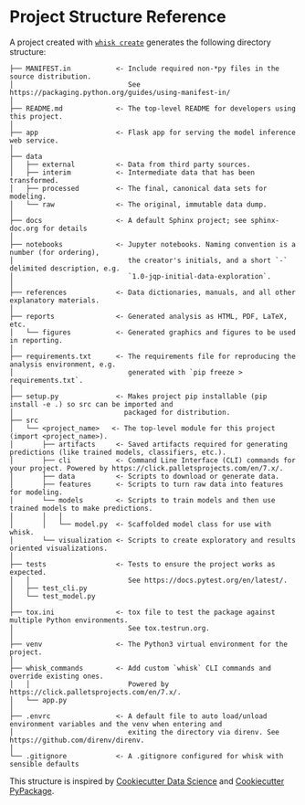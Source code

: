 # Project Structure Reference

A project created with [`whisk create`](cli_reference.html#whisk-create) generates the following directory structure:
<!-- Generate this with:
 tree whisk/template/\{\{\ cookiecutter.repo_name\ \}\}/
-->

    ├── MANIFEST.in           <- Include required non-*py files in the source distribution.
    │                            See https://packaging.python.org/guides/using-manifest-in/
    │
    ├── README.md             <- The top-level README for developers using this project.
    │
    ├── app                   <- Flask app for serving the model inference web service.
    │
    ├── data
    │   ├── external          <- Data from third party sources.
    │   ├── interim           <- Intermediate data that has been transformed.
    │   ├── processed         <- The final, canonical data sets for modeling.
    │   └── raw               <- The original, immutable data dump.
    │
    ├── docs                  <- A default Sphinx project; see sphinx-doc.org for details
    │
    ├── notebooks             <- Jupyter notebooks. Naming convention is a number (for ordering),
    │                            the creator's initials, and a short `-` delimited description, e.g.
    │                            `1.0-jqp-initial-data-exploration`.             
    │
    ├── references            <- Data dictionaries, manuals, and all other explanatory materials.
    │
    ├── reports               <- Generated analysis as HTML, PDF, LaTeX, etc.
    │   └── figures           <- Generated graphics and figures to be used in reporting.
    │
    ├── requirements.txt      <- The requirements file for reproducing the analysis environment, e.g.
    │                            generated with `pip freeze > requirements.txt`.
    │
    ├── setup.py              <- Makes project pip installable (pip install -e .) so src can be imported and
    │                           packaged for distribution.
    ├── src
    │   └── <project_name>   <- The top-level module for this project (import <project_name>).
    │       ├── artifacts     <- Saved artifacts required for generating predictions (like trained models, classifiers, etc.).
    │       ├── cli           <- Command Line Interface (CLI) commands for your project. Powered by https://click.palletsprojects.com/en/7.x/.
    │       ├── data          <- Scripts to download or generate data.
    │       ├── features      <- Scripts to turn raw data into features for modeling.
    │       └── models        <- Scripts to train models and then use trained models to make predictions.
    │       │   │              
    │       │   └── model.py  <- Scaffolded model class for use with whisk.
    │       └── visualization <- Scripts to create exploratory and results oriented visualizations.
    │
    ├── tests                 <- Tests to ensure the project works as expected.
    │   │                        See https://docs.pytest.org/en/latest/.
    │   ├── test_cli.py
    │   └── test_model.py
    │
    ├── tox.ini               <- tox file to test the package against multiple Python environments.
    │                            See tox.testrun.org.
    │
    ├── venv                  <- The Python3 virtual environment for the project.
    │
    ├── whisk_commands        <- Add custom `whisk` CLI commands and override existing ones.
    │   │                        Powered by https://click.palletsprojects.com/en/7.x/.
    │   └── app.py
    │
    ├── .envrc                <- A default file to auto load/unload environment variables and the venv when entering and
    │                            exiting the directory via direnv. See https://github.com/direnv/direnv.
    │                             
    └── .gitignore            <- A .gitignore configured for whisk with sensible defaults

This structure is inspired by [Cookiecutter Data Science](https://github.com/drivendata/cookiecutter-data-science) and [Cookiecutter PyPackage](https://github.com/audreyr/cookiecutter-pypackage).
